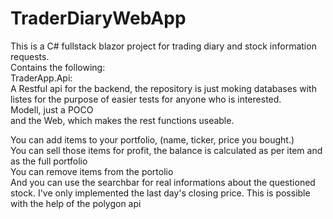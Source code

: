 # TraderDiaryWebApp

This is a C# fullstack blazor project for trading diary and stock information requests. <br />
Contains the following: <br />
TraderApp.Api: <br />
  A Restful api for the backend, the repository is just moking databases with listes for the purpose of easier tests for anyone who is interested. <br />
  Modell, just a POCO <br />
  and the Web, which makes the rest functions useable. <br />
  
  You can add items to your portfolio, (name, ticker, price you bought.) <br />
  You can sell those items for profit, the balance is calculated as per item and as the full portfolio <br />
  You can remove items from the portolio <br />
  And you can use the searchbar for real informations about the questioned stock. I've only implemented the last day's closing price. This is possible with the help of the polygon api <br />
 
